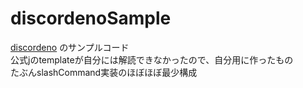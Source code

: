 # discordenoSample
[discordeno](https://github.com/Skillz4Killz/discordeno) のサンプルコード   
公式jのtemplateが自分には解読できなかったので、自分用に作ったもの  
たぶんslashCommand実装のほぼほぼ最少構成